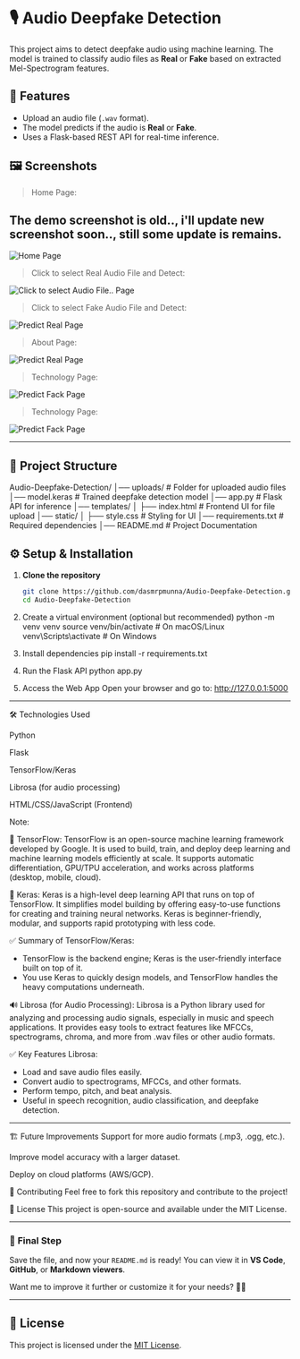 # 🎙️ Audio Deepfake Detection

This project aims to detect deepfake audio using machine learning. The model is trained to classify audio files as **Real** or **Fake** based on extracted Mel-Spectrogram features.

## 🚀 Features
- Upload an audio file (`.wav` format).
- The model predicts if the audio is **Real** or **Fake**.
- Uses a Flask-based REST API for real-time inference.

## 🖼️ Screenshots

> Home Page:

## The demo screenshot is old.., i'll update new screenshot soon.., still some update is remains.

![Home Page](images/1.png)

> Click to select Real Audio File and Detect:

![Click to select Audio File.. Page](images/2.png)

> Click to select Fake Audio File and Detect:

![Predict Real Page](images/3.png)

> About Page:

![Predict Real Page](images/4.png)

> Technology Page:

![Predict Fack Page](images/5.png)

> Technology Page:

![Predict Fack Page](images/6.png)

------------------------------------------------------------------------------------------------------------------------------------------------------

## 📂 Project Structure


Audio-Deepfake-Detection/ │── uploads/ # Folder for uploaded audio files │── model.keras # Trained deepfake detection model │── app.py # Flask API for inference │── templates/ │ ├── index.html # Frontend UI for file upload │── static/ │ ├── style.css # Styling for UI │── requirements.txt # Required dependencies │── README.md # Project Documentation

## ⚙️ Setup & Installation
1. **Clone the repository**
   ```bash
   git clone https://github.com/dasmrpmunna/Audio-Deepfake-Detection.git
   cd Audio-Deepfake-Detection


2. Create a virtual environment (optional but recommended)
python -m venv venv
source venv/bin/activate  # On macOS/Linux
venv\Scripts\activate     # On Windows

3. Install dependencies
pip install -r requirements.txt

4. Run the Flask API
python app.py

5. Access the Web App Open your browser and go to:
http://127.0.0.1:5000

----------------------------------------------------------------------------------------------------------------------------------------------------------
🛠 Technologies Used

Python

Flask

TensorFlow/Keras

Librosa (for audio processing)

HTML/CSS/JavaScript (Frontend)



Note:

🔹 TensorFlow:
TensorFlow is an open-source machine learning framework developed by Google.
It is used to build, train, and deploy deep learning and machine learning models efficiently at scale.
It supports automatic differentiation, GPU/TPU acceleration, and works across platforms (desktop, mobile, cloud).

🔹 Keras:
Keras is a high-level deep learning API that runs on top of TensorFlow.
It simplifies model building by offering easy-to-use functions for creating and training neural networks.
Keras is beginner-friendly, modular, and supports rapid prototyping with less code.

✅ Summary of TensorFlow/Keras:
- TensorFlow is the backend engine; Keras is the user-friendly interface built on top of it.
- You use Keras to quickly design models, and TensorFlow handles the heavy computations underneath.

🔊 Librosa (for Audio Processing):
Librosa is a Python library used for analyzing and processing audio signals, especially in music and speech applications.
It provides easy tools to extract features like MFCCs, spectrograms, chroma, and more from .wav files or other audio formats.

✅ Key Features Librosa:
- Load and save audio files easily.
- Convert audio to spectrograms, MFCCs, and other formats.
- Perform tempo, pitch, and beat analysis.
- Useful in speech recognition, audio classification, and deepfake detection.

---------------------------------------------------------------------------------------------------------------------------------------------------------------

🏗 Future Improvements
Support for more audio formats (.mp3, .ogg, etc.).

Improve model accuracy with a larger dataset.

Deploy on cloud platforms (AWS/GCP).

🤝 Contributing
Feel free to fork this repository and contribute to the project!

📜 License
This project is open-source and available under the MIT License.


------------------------------------------------------------------------------------------------------------------------------------------------------------------

### 📌 **Final Step**  
Save the file, and now your `README.md` is ready! You can view it in **VS Code**, **GitHub**, or **Markdown viewers**.

Want me to improve it further or customize it for your needs? 🚀🔥

-------------------------------------------------------------------------------------------------------------------------------------------------------------------

## 📜 License
This project is licensed under the [MIT License](LICENSE).
